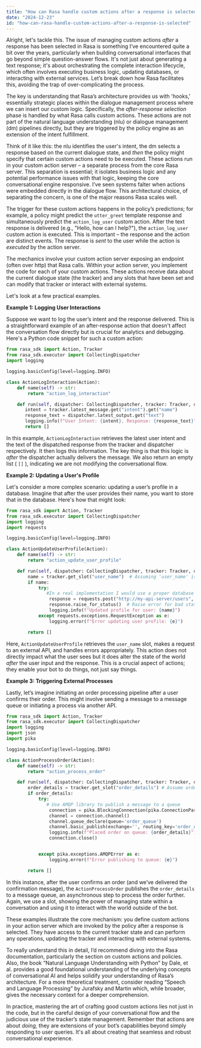 ```yaml
---
title: "How can Rasa handle custom actions after a response is selected?"
date: "2024-12-23"
id: "how-can-rasa-handle-custom-actions-after-a-response-is-selected"
---
```


Alright, let's tackle this. The issue of managing custom actions *after* a response has been selected in Rasa is something I’ve encountered quite a bit over the years, particularly when building conversational interfaces that go beyond simple question-answer flows. It's not just about generating a text response; it's about orchestrating the complete interaction lifecycle, which often involves executing business logic, updating databases, or interacting with external services. Let’s break down how Rasa facilitates this, avoiding the trap of over-complicating the process.

The key is understanding that Rasa’s architecture provides us with 'hooks,' essentially strategic places within the dialogue management process where we can insert our custom logic. Specifically, the *after-response selection* phase is handled by what Rasa calls custom actions. These actions are not part of the natural language understanding (nlu) or dialogue management (dm) pipelines directly, but they are triggered by the policy engine as an extension of the intent fulfillment.

Think of it like this: the nlu identifies the user's intent, the dm selects a response based on the current dialogue state, and *then* the policy might specify that certain custom actions need to be executed. These actions run in your custom action server – a separate process from the core Rasa server. This separation is essential; it isolates business logic and any potential performance issues with that logic, keeping the core conversational engine responsive. I’ve seen systems falter when actions were embedded directly in the dialogue flow. This architectural choice, of separating the concern, is one of the major reasons Rasa scales well.

The trigger for these custom actions happens in the policy’s predictions; for example, a policy might predict the `utter_greet` template response and simultaneously predict the `action_log_user` custom action. After the text response is delivered (e.g., "Hello, how can I help?"), the `action_log_user` custom action is executed. This is important – the response and the action are distinct events. The response is *sent* to the user while the action is *executed* by the action server.

The mechanics involve your custom action server exposing an endpoint (often over http) that Rasa calls. Within your action server, you implement the code for each of your custom actions. These actions receive data about the current dialogue state (the tracker) and any slots that have been set and can modify that tracker or interact with external systems.

Let's look at a few practical examples.

**Example 1: Logging User Interactions**

Suppose we want to log the user’s intent and the response delivered. This is a straightforward example of an after-response action that doesn't affect the conversation flow directly but is crucial for analytics and debugging. Here's a Python code snippet for such a custom action:

```python
from rasa_sdk import Action, Tracker
from rasa_sdk.executor import CollectingDispatcher
import logging

logging.basicConfig(level=logging.INFO)

class ActionLogInteraction(Action):
    def name(self) -> str:
        return "action_log_interaction"

    def run(self, dispatcher: CollectingDispatcher, tracker: Tracker, domain):
       intent = tracker.latest_message.get("intent").get("name")
       response_text = dispatcher.latest_output.get("text")
       logging.info(f"User Intent: {intent}, Response: {response_text}")
       return []
```

In this example, `ActionLogInteraction` retrieves the latest user intent and the text of the dispatched response from the tracker and dispatcher respectively. It then logs this information. The key thing is that this logic is *after* the dispatcher actually delivers the message. We also return an empty list ( `[]` ), indicating we are not modifying the conversational flow.

**Example 2: Updating a User's Profile**

Let's consider a more complex scenario: updating a user’s profile in a database. Imagine that after the user provides their name, you want to store that in the database. Here's how that might look:

```python
from rasa_sdk import Action, Tracker
from rasa_sdk.executor import CollectingDispatcher
import logging
import requests

logging.basicConfig(level=logging.INFO)

class ActionUpdateUserProfile(Action):
    def name(self) -> str:
        return "action_update_user_profile"

    def run(self, dispatcher: CollectingDispatcher, tracker: Tracker, domain):
        name = tracker.get_slot("user_name")  # Assuming 'user_name' is a slot
        if name:
            try:
               #In a real implementation I would use a proper database library here
                response = requests.post("http://my-api-server/users", json={"name": name})
                response.raise_for_status()  # Raise error for bad status codes
                logging.info(f"Updated profile for user: {name}")
            except requests.exceptions.RequestException as e:
                logging.error(f"Error updating user profile: {e}")

        return []
```

Here, `ActionUpdateUserProfile` retrieves the `user_name` slot, makes a request to an external API, and handles errors appropriately. This action does not directly impact what the user sees but it does alter the state of the world *after* the user input and the response. This is a crucial aspect of actions; they enable your bot to do things, not just say things.

**Example 3: Triggering External Processes**

Lastly, let’s imagine initiating an order processing pipeline after a user confirms their order. This might involve sending a message to a message queue or initiating a process via another API.

```python
from rasa_sdk import Action, Tracker
from rasa_sdk.executor import CollectingDispatcher
import logging
import json
import pika

logging.basicConfig(level=logging.INFO)

class ActionProcessOrder(Action):
    def name(self) -> str:
        return "action_process_order"

    def run(self, dispatcher: CollectingDispatcher, tracker: Tracker, domain):
        order_details = tracker.get_slot("order_details") # Assume order details are stored in a slot.
        if order_details:
            try:
               # Use AMQP library to publish a message to a queue
                connection = pika.BlockingConnection(pika.ConnectionParameters('localhost'))
                channel = connection.channel()
                channel.queue_declare(queue='order_queue')
                channel.basic_publish(exchange='', routing_key='order_queue', body=json.dumps(order_details))
                logging.info(f"Placed order on queue: {order_details}")
                connection.close()


            except pika.exceptions.AMQPError as e:
                logging.error(f"Error publishing to queue: {e}")

        return []
```

In this instance, after the user confirms an order (and we’ve delivered the confirmation message), the `ActionProcessOrder` publishes the `order_details` to a message queue, an asynchronous step to process the order further. Again, we use a slot, showing the power of managing state within a conversation and using it to interact with the world outside of the bot.

These examples illustrate the core mechanism: you define custom actions in your action server which are invoked by the policy after a response is selected. They have access to the current tracker state and can perform any operations, updating the tracker and interacting with external systems.

To really understand this in detail, I’d recommend diving into the Rasa documentation, particularly the section on custom actions and policies. Also, the book “Natural Language Understanding with Python” by Dale, et al. provides a good foundational understanding of the underlying concepts of conversational AI and helps solidify your understanding of Rasa’s architecture. For a more theoretical treatment, consider reading “Speech and Language Processing” by Jurafsky and Martin which, while broader, gives the necessary context for a deeper comprehension.

In practice, mastering the art of crafting good custom actions lies not just in the code, but in the careful design of your conversational flow and the judicious use of the tracker’s state management. Remember that actions are about *doing,* they are extensions of your bot’s capabilities beyond simply responding to user queries. It's all about creating that seamless and robust conversational experience.
